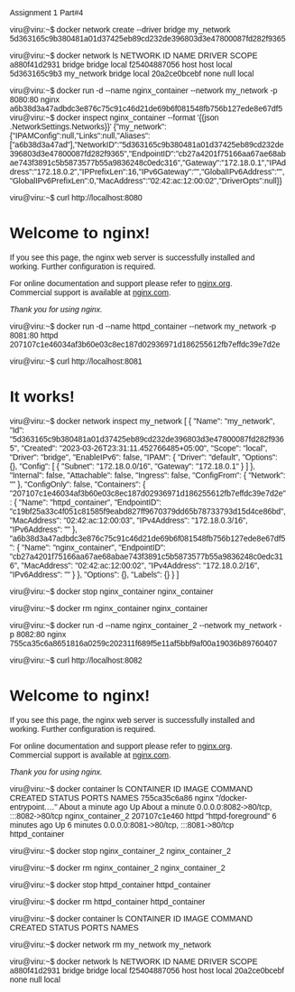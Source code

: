 Assignment 1
Part#4

viru@viru:~$ docker network create --driver bridge my_network
5d363165c9b380481a01d37425eb89cd232de396803d3e47800087fd282f9365

viru@viru:~$ docker network ls
NETWORK ID     NAME         DRIVER    SCOPE
a880f41d2931   bridge       bridge    local
f25404887056   host         host      local
5d363165c9b3   my_network   bridge    local
20a2ce0bcebf   none         null      local

viru@viru:~$ docker run -d --name nginx_container --network my_network -p 8080:80 nginx
a6b38d3a47adbdc3e876c75c91c46d21de69b6f081548fb756b127ede8e67df5
viru@viru:~$ docker inspect nginx_container --format '{{json .NetworkSettings.Networks}}'
{"my_network":{"IPAMConfig":null,"Links":null,"Aliases":["a6b38d3a47ad"],"NetworkID":"5d363165c9b380481a01d37425eb89cd232de396803d3e47800087fd282f9365","EndpointID":"cb27a4201f75166aa67ae68abae743f3891c5b5873577b55a9836248c0edc316","Gateway":"172.18.0.1","IPAddress":"172.18.0.2","IPPrefixLen":16,"IPv6Gateway":"","GlobalIPv6Address":"","GlobalIPv6PrefixLen":0,"MacAddress":"02:42:ac:12:00:02","DriverOpts":null}}

viru@viru:~$ curl http://localhost:8080
<!DOCTYPE html>
<html>
<head>
<title>Welcome to nginx!</title>
<style>
html { color-scheme: light dark; }
body { width: 35em; margin: 0 auto;
font-family: Tahoma, Verdana, Arial, sans-serif; }
</style>
</head>
<body>
<h1>Welcome to nginx!</h1>
<p>If you see this page, the nginx web server is successfully installed and
working. Further configuration is required.</p>

<p>For online documentation and support please refer to
<a href="http://nginx.org/">nginx.org</a>.<br/>
Commercial support is available at
<a href="http://nginx.com/">nginx.com</a>.</p>

<p><em>Thank you for using nginx.</em></p>
</body>
</html>


viru@viru:~$ docker run -d --name httpd_container --network my_network -p 8081:80 httpd
207107c1e46034af3b60e03c8ec187d02936971d186255612fb7effdc39e7d2e

viru@viru:~$ curl http://localhost:8081
<html><body><h1>It works!</h1></body></html>


viru@viru:~$ docker network inspect my_network
[
    {
        "Name": "my_network",
        "Id": "5d363165c9b380481a01d37425eb89cd232de396803d3e47800087fd282f9365",
        "Created": "2023-03-26T23:31:11.452766485+05:00",
        "Scope": "local",
        "Driver": "bridge",
        "EnableIPv6": false,
        "IPAM": {
            "Driver": "default",
            "Options": {},
            "Config": [
                {
                    "Subnet": "172.18.0.0/16",
                    "Gateway": "172.18.0.1"
                }
            ]
        },
        "Internal": false,
        "Attachable": false,
        "Ingress": false,
        "ConfigFrom": {
            "Network": ""
        },
        "ConfigOnly": false,
        "Containers": {
            "207107c1e46034af3b60e03c8ec187d02936971d186255612fb7effdc39e7d2e": {
                "Name": "httpd_container",
                "EndpointID": "c19bf25a33c4f051c81585f9eabd827ff9670379dd65b78733793d15d4ce86bd",
                "MacAddress": "02:42:ac:12:00:03",
                "IPv4Address": "172.18.0.3/16",
                "IPv6Address": ""
            },
            "a6b38d3a47adbdc3e876c75c91c46d21de69b6f081548fb756b127ede8e67df5": {
                "Name": "nginx_container",
                "EndpointID": "cb27a4201f75166aa67ae68abae743f3891c5b5873577b55a9836248c0edc316",
                "MacAddress": "02:42:ac:12:00:02",
                "IPv4Address": "172.18.0.2/16",
                "IPv6Address": ""
            }
        },
        "Options": {},
        "Labels": {}
    }
]


viru@viru:~$ docker stop nginx_container
nginx_container

viru@viru:~$ docker rm nginx_container
nginx_container


viru@viru:~$ docker run -d --name nginx_container_2 --network my_network -p 8082:80 nginx
755ca35c6a8651816a0259c202311f689f5e11af5bbf9af00a19036b89760407


viru@viru:~$ curl http://localhost:8082
<!DOCTYPE html>
<html>
<head>
<title>Welcome to nginx!</title>
<style>
html { color-scheme: light dark; }
body { width: 35em; margin: 0 auto;
font-family: Tahoma, Verdana, Arial, sans-serif; }
</style>
</head>
<body>
<h1>Welcome to nginx!</h1>
<p>If you see this page, the nginx web server is successfully installed and
working. Further configuration is required.</p>

<p>For online documentation and support please refer to
<a href="http://nginx.org/">nginx.org</a>.<br/>
Commercial support is available at
<a href="http://nginx.com/">nginx.com</a>.</p>

<p><em>Thank you for using nginx.</em></p>
</body>
</html>


viru@viru:~$ docker container ls
CONTAINER ID   IMAGE     COMMAND                  CREATED              STATUS              PORTS                                   NAMES
755ca35c6a86   nginx     "/docker-entrypoint.…"   About a minute ago   Up About a minute   0.0.0.0:8082->80/tcp, :::8082->80/tcp   nginx_container_2
207107c1e460   httpd     "httpd-foreground"       6 minutes ago        Up 6 minutes        0.0.0.0:8081->80/tcp, :::8081->80/tcp   httpd_container


viru@viru:~$ docker stop nginx_container_2
nginx_container_2

viru@viru:~$ docker rm nginx_container_2
nginx_container_2

viru@viru:~$ docker stop httpd_container
httpd_container

viru@viru:~$ docker rm httpd_container
httpd_container

viru@viru:~$ docker container ls
CONTAINER ID   IMAGE     COMMAND   CREATED   STATUS    PORTS     NAMES

viru@viru:~$ docker network rm my_network
my_network

viru@viru:~$ docker network ls
NETWORK ID     NAME      DRIVER    SCOPE
a880f41d2931   bridge    bridge    local
f25404887056   host      host      local
20a2ce0bcebf   none      null      local
